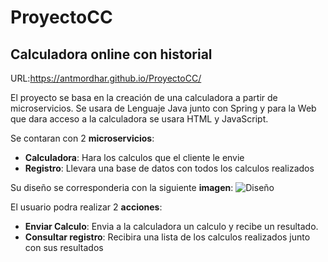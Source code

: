 # ProyectoCC
## Calculadora online con historial

URL:https://antmordhar.github.io/ProyectoCC/

El proyecto se basa en la creación de una calculadora a partir de microservicios.
Se usara de Lenguaje Java junto con Spring y para la Web que dara acceso a la calculadora se usara HTML y JavaScript.

Se contaran con 2 **microservicios**: 
* **Calculadora**: Hara los calculos que el cliente le envie
* **Registro**: Llevara una base de datos con todos los calculos realizados

Su diseño se corresponderia con la siguiente **imagen**:
![Diseño](/Hito0/diseño.jpeg)

El usuario podra realizar 2 **acciones**: 
* **Enviar Calculo**: Envia a la calculadora un calculo y recibe un resultado.
* **Consultar registro**: Recibira una lista de los calculos realizados junto con sus resultados
